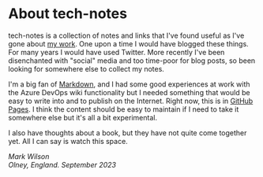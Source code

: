 # About tech-notes
tech-notes is a collection of notes and links that I've found useful as I've gone about [my work][1]. One upon a time I would have blogged these things. For many years I would have used Twitter. More recently I've been disenchanted with "social" media and too time-poor for blog posts, so  been looking for somewhere else to collect my notes.

I'm a big fan of [Markdown][2], and I had some good experiences at work with the Azure DevOps wiki functionality but I needed something that would be easy to write into and to publish on the Internet. Right now, this is in [GitHub Pages][3]. I think the content should be easy to maintain if I need to take it somewhere else but it's all a bit experimental.

I also have thoughts about a book, but they have not quite come together yet. All I can say is watch this space.

*Mark Wilson*  
*Olney, England. September 2023*

[1]: <https://www.linkedin.com/in/markawilson/>
[2]: <https://www.markdownguide.org/>
[3]: <https://pages.github.com/>
